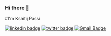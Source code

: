### Hi there 👋

#I'm Kshitij Passi

[![linkedin badge](https://img.shields.io/badge/kshitijpassi-30302f?style=flat&logo=linkedin)](https://www.linkedin.com/in/kshitij-passi/)
[![twitter badge](https://img.shields.io/badge/@kshitijpassi-30302f?style=flat&logo=twitter)](https://twitter.com/kshitijpassi)
[![Gmail Badge](https://img.shields.io/badge/kshitijnishu@gmail.com-30302f?style=flat&logo=Gmail&logoColor=red)](mailto:kshitijnishu@gmail.com)
<!--
**Kshitij-25/Kshitij-25** is a ✨ _special_ ✨ repository because its `README.md` (this file) appears on your GitHub profile.

Here are some ideas to get you started:

- 🔭 I’m currently working on ...
- 🌱 I’m currently learning ...
- 👯 I’m looking to collaborate on ...
- 🤔 I’m looking for help with ...
- 💬 Ask me about ...
- 📫 How to reach me: ...
- 😄 Pronouns: ...
- ⚡ Fun fact: ...
-->
